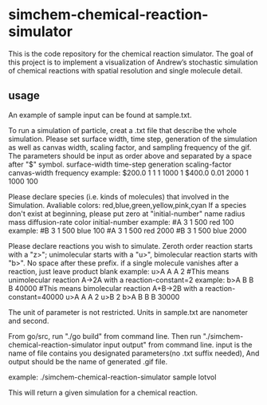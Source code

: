 # simchem-chemical-reaction-simulator
This is the code repository for the chemical reaction simulator. The goal of this project is to implement a visualization of Andrew’s stochastic simulation of chemical reactions with spatial resolution and single molecule detail.

## usage 

An example of sample input can be found at sample.txt.

To run a simulation of particle, creat a .txt file that describe the whole simulation. 
Please set surface width, time step, generation of the simulation as well as canvas width, scaling factor, and sampling frequency of the gif.
The parameters should be input as order above and separated by a space after "$" symbol.
surface-width time-step generation scaling-factor canvas-width frequency
example: $200.0 1 1 1 1000 1
$400.0 0.01 2000 1 1000 100

Please declare species (i.e. kinds of molecules) that involved in the Simulation.
Avaliable colors: red,blue,green,yellow,pink,cyan
If a species don't exist at beginning, please put zero at "initial-number"
name  radius  mass  diffusion-rate color initial-number
example: #A 3 1 500 red 100
example: #B 3 1 500 blue 100
#A 3 1 500 red 2000
#B 3 1 500 blue 2000

Please declare reactions you wish to simulate.
Zeroth order reaction starts with a "z>"; unimolecular starts with a "u>", bimolecular reaction starts with "b>". No space after these prefix.
if a single molecule vanishes after a reaction, just leave product blank
example: u>A A A 2 #This means unimolecular reaction A->2A with a reaction-constant=2
example: b>A B B B 40000 #This means bimolecular reaction A+B->2B with a reaction-constant=40000
u>A A A 2
u>B 2
b>A B B B 30000

The unit of parameter is not restricted. Units in sample.txt are nanometer and second.

From go/src, run "./go build" from command line.
Then run "./simchem-chemical-reaction-simulator input output" from command line. input is the name of file contains you designated parameters(no .txt suffix needed), 
And output should be the name of generated .gif file.

example: ./simchem-chemical-reaction-simulator sample lotvol

This will return a given simulation for a chemical reaction.
